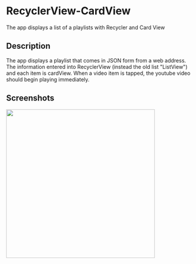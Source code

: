 # RecyclerView-CardView
The app displays a list of a playlists with Recycler and Card View
<h2> Description </h2>
The app displays a playlist that comes in JSON form from a web address.
The information entered into RecyclerView (instead the old list "ListView") and each item is cardView.
When a video item is tapped, the youtube video should begin playing immediately.
<h2> Screenshots</h2>
<img src="https://dl.dropbox.com/s/f6ecdyt2usy0l29/Screenshot_2018-03-11-22-42-56-547_com.bagi.youtubetolist.png?dl=0" width="400px"/>
